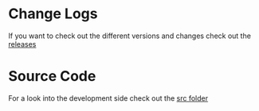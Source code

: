 # Change Logs
If you want to check out the different versions and changes check out the [releases](https://github.com/shysolocup/aepl/releases)

# Source Code
For a look into the development side check out the [src folder](https://github.com/shysolocup/aepl/tree/main/src)